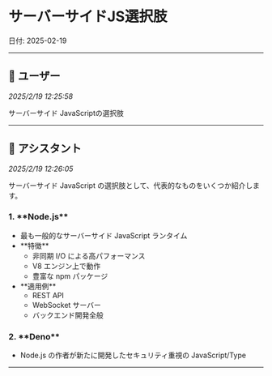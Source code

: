 # サーバーサイドJS選択肢

日付: 2025-02-19

---

## 👤 ユーザー
*2025/2/19 12:25:58*

サーバーサイド JavaScriptの選択肢

---

## 🤖 アシスタント
*2025/2/19 12:26:05*

サーバーサイド JavaScript の選択肢として、代表的なものをいくつか紹介します。

### 1. \*\*Node.js\*\*
   - 最も一般的なサーバーサイド JavaScript ランタイム
   - \*\*特徴\*\*
     - 非同期 I/O による高パフォーマンス
     - V8 エンジン上で動作
     - 豊富な npm パッケージ
   - \*\*適用例\*\*
     - REST API
     - WebSocket サーバー
     - バックエンド開発全般

### 2. \*\*Deno\*\*
   - Node.js の作者が新たに開発したセキュリティ重視の JavaScript/Type

---
